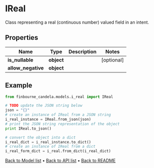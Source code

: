 # IReal

Class representing a real (continuous number) valued field in an intent.

## Properties
Name | Type | Description | Notes
------------ | ------------- | ------------- | -------------
**is_nullable** | **object** |  | [optional] 
**allow_negative** | **object** |  | 

## Example

```python
from finbourne_candela.models.i_real import IReal

# TODO update the JSON string below
json = "{}"
# create an instance of IReal from a JSON string
i_real_instance = IReal.from_json(json)
# print the JSON string representation of the object
print IReal.to_json()

# convert the object into a dict
i_real_dict = i_real_instance.to_dict()
# create an instance of IReal from a dict
i_real_form_dict = i_real.from_dict(i_real_dict)
```
[Back to Model list](../README.md#documentation-for-models) &#8226; [Back to API list](../README.md#documentation-for-api-endpoints) &#8226; [Back to README](../README.md)


